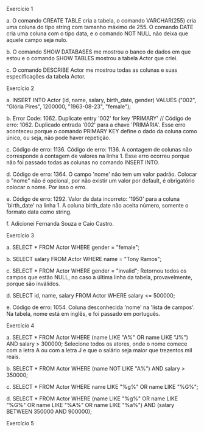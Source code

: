 Exercício 1

a. O comando CREATE TABLE cria a tabela, o comando VARCHAR(255) cria uma coluna do tipo string com tamanho máximo de 255. O comando DATE cria uma coluna com o tipo data, e o comando NOT NULL não deixa que aquele campo seja nulo.

b. O comando SHOW DATABASES me mostrou o banco de dados em que estou e o comando SHOW TABLES mostrou a tabela Actor que criei.

c. O comando DESCRIBE Actor me mostrou todas as colunas e suas especificações da tabela Actor.

Exercício 2

a. INSERT INTO Actor (id, name, salary, birth_date, gender)
   VALUES ("002", "Glória Pires", 1200000, "1963-08-23", "female");

b. Error Code: 1062. Duplicate entry '002' for key 'PRIMARY' // Código de erro: 1062. Duplicado entrada '002' para a chave 'PRIMÁRIA'. Esse erro aconteceu porque o comando PRIMARY KEY define o dado da coluna como único, ou seja, não pode haver repetição.

c. Código de erro: 1136. Código de erro: 1136. A contagem de colunas não corresponde à contagem de valores na linha 1. Esse erro ocorreu porque não foi passado todas as colunas no comando INSERT INTO.

d. Código de erro: 1364. O campo 'nome' não tem um valor padrão. Colocar o "nome" não é opcional, por não existir um valor por default, é obrigatório colocar o nome. Por isso o erro.

e. Código de erro: 1292. Valor de data incorreto: '1950' para a coluna 'birth_date' na linha 1. A coluna birth_date não aceita número, somente o formato data como string.

f. Adicionei Fernanda Souza e Caio Castro.

Exercício 3

a. SELECT * FROM Actor WHERE gender = "female";

b. SELECT salary FROM Actor WHERE name = "Tony Ramos";

c. SELECT * FROM Actor WHERE gender = "invalid"; Retornou todos os campos que estão NULL, no caso a última linha da tabela, provavelmente, porque são inválidos.

d. SELECT id, name, salary FROM Actor WHERE salary <= 500000;

e. Código de erro: 1054. Coluna desconhecida 'nome' na 'lista de campos'. Na tabela, nome está em inglês, e foi passado em português.

Exercício 4

a. SELECT * FROM Actor WHERE (name LIKE "A%" OR name LIKE "J%") AND salary > 300000;
Selecione todos os atores, onde o nome comece com a letra A ou com a letra J e que o salário seja maior que trezentos mil reais.

b. SELECT * FROM Actor WHERE (name NOT LIKE "A%") AND salary > 350000;

c. SELECT * FROM Actor WHERE name LIKE "%g%" OR name LIKE "%G%";

d. SELECT * FROM Actor WHERE (name LIKE "%g%" OR name LIKE "%G%" OR name LIKE "%A%" OR name LIKE "%a%") AND (salary BETWEEN 350000 AND 900000);

Exercício 5
